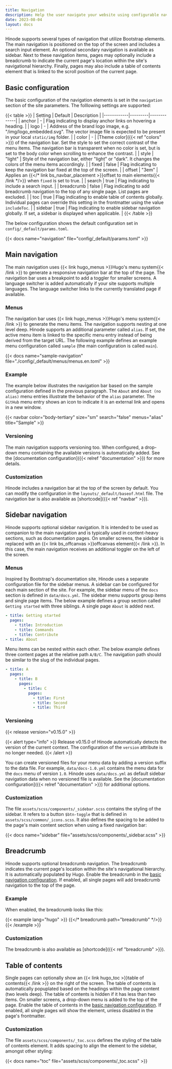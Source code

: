 ```yaml
---
title: Navigation
description: Help the user navigate your website using configurable navigation elements.
date: 2023-08-04
layout: docs
---
```


Hinode supports several types of navigation that utilize Bootstrap elements. The main navigation is positioned on the top of the screen and includes a search input element. An optional secondary navigation is available as sidebar. Next to these navigation items, pages may optionally include a breadcrumb to indicate the current page's location within the site's navigational hierarchy. Finally, pages may also include a table of contents element that is linked to the scroll position of the current page.

## Basic configuration

The basic configuration of the navigation elements is set in the `navigation` section of the site parameters. The folllowing settings are supported:

{{< table >}}
| Setting    | Default | Description |
|------------|---------|-------------|
| anchor     | -       | Flag indicating to display anchor links on hovering a heading. |
| logo       | -       | Address of the brand logo image, e.g. "/img/logo_embedded.svg". The vector image file is expected to be present in your local `static/img` folder. |
| color      | -       | [Theme color]({{< ref "colors" >}}) of the navigation bar. Set the style to set the correct contrast of the menu items. The navigation bar is transparent when no color is set, but is set to the body color when scrolling to enhance the contrast. |
| style      | "light" | Style of the navigation bar, either "light" or "dark". It changes the colors of the menu items accordingly. |
| fixed      | false   | Flag indicating to keep the navigation bar fixed at the top of the screen. |
| offset     | "3em"   | Applies an {{</* link bs_navbar_placement >}}offset to main elements{{< /link */>}} when `fixed` is set to true. |
| search     | true    | Flag indicating to include a search input. |
| breadcrumb | false   | Flag indicating to add breadcrumb navigation to the top of any single page. List pages are excluded. |
| toc        | true    | Flag indicating to enable table of contents globally. Individual pages can override this setting in the frontmatter using the value `includeToc`. |
| sidebar    | true    | Flag indicating to enable sidebar navigation globally. If set, a sidebar is displayed when applicable. |
{{< /table >}}

The below configuration shows the default configuration set in `config/_default/params.toml`.

{{< docs name="navigation" file="config/_default/params.toml" >}}

## Main navigation

The main navigation uses {{< link hugo_menus >}}Hugo's menu system{{< /link >}} to generate a responsive navigation bar at the top of the page. The navigation bar uses a breakpoint to add a toggler for smaller screens. A language switcher is added automatically if your site supports multiple languages. The language switcher links to the currently translated page if available.

### Menus

The navigation bar uses {{< link hugo_menus >}}Hugo's menu system{{< /link >}} to generate the menu items. The navigation supports nesting at one level deep. Hinode supports an additional parameter called `alias`. If set, the active menu item is linked to the specific menu entry instead of being derived from the target URL. The following example defines an example menu configuration called `sample` (the main configuration is called `main`).

{{< docs name="sample-navigation" file="./config/_default/menus/menus.en.toml" >}}

### Example

The example below illustrates the navigation bar based on the sample configuration defined in the previous paragraph. The `About` and `About (no alias)` menu entries illustrate the behavior of the `alias` parameter. The `GitHub` menu entry shows an icon to indicate it is an external link and opens in a new window.

{{< navbar color="body-tertiary" size="sm" search="false" menus="alias" title="Sample" >}}

### Versioning

The main navigation supports versioning too. When configured, a drop-down menu containing the available versions is automatically added. See the [documentation configuration]({{< relref "documentation" >}}) for more details.

### Customization

Hinode includes a navigation bar at the top of the screen by default. You can modify the configuration in the `layouts/_default/baseof.html` file. The navigation bar is also available as [shortcode]({{< ref "navbar" >}}).

## Sidebar navigation

Hinode supports optional sidebar navigation. It is intended to be used as companion to the main navigation and is typically used in content-heavy sections, such as documentation pages. On smaller screens, the sidebar is replaced with an {{< link bs_offcanvas >}}offcanvas element{{< /link >}}. In this case, the main navigation receives an additional toggler on the left of the screen.

### Menus

Inspired by Bootstrap's documentation site, Hinode uses a separate configuration file for the sidebar menus. A sidebar can be configured for each main section of the site. For example, the sidebar menu of the `docs` section is defined in `data/docs.yml`. The sidebar menu supports group items and single page items. The below example defines a group section called `Getting started` with three siblings. A single page `About` is added next.

```yml
- title: Getting started
  pages:
    - title: Introduction
    - title: Commands
    - title: Contribute
- title: About
```

Menu items can be nested within each other. The below example defines three content pages at the relative path `A/B/C`. The navigation path should be similar to the slug of the individual pages.

```yml
- title: A
  pages:
    - title: B
      pages:
        - title: C
          pages:
            - title: First
            - title: Second
            - title: Third
```

### Versioning

{{< release version="v0.15.0" >}}

{{< alert type="info" >}}
Release v0.15.0 of Hinode automatically detects the version of the current context. The configuration of the `version` attribute is no longer needed.
{{< /alert >}}

You can create versioned files for your menu data by adding a version suffix to the data file. For example, `data/docs-1.0.yml` contains the menu data for the `docs` menu of version `1.0`. Hinode uses `data/docs.yml` as default sidebar navigation data when no versioned file is available. See the [documentation configuration]({{< relref "documentation" >}}) for additional options.

### Customization

The file `assets/scss/components/_sidebar.scss` contains the styling of the sidebar. It refers to a button `$btn-toggle` that is defined in `assets/scss/common/_icons.scss`. It also defines the spacing to be added to the page's main content section when using a fixed navigation bar:

{{< docs name="sidebar" file="assets/scss/components/_sidebar.scss" >}}

## Breadcrumb

Hinode supports optional breadcrumb navigation. The breadcrumb indicates the current page's location within the site's navigational hierarchy. It is automatically populated by Hugo. Enable the breadcrumb in the [basic navigation configuration](#basic-configuration). If enabled, all single pages will add breadcrumb navigation to the top of the page.

### Example

When enabled, the breadcrumb looks like this:

<!-- markdownlint-disable MD037 -->
{{< example lang="hugo" >}}
{{</* breadcrumb path="breadcrumb" */>}}
{{< /example >}}
<!-- markdownlint-enable MD037 -->

### Customization

The breadcrumb is also available as [shortcode]({{< ref "breadcrumb" >}}).

## Table of contents

Single pages can optionally show an {{< link hugo_toc >}}table of contents{{< /link >}} on the right of the screen. The table of contents is automatically popuplated based on the headings within the page content (two levels deep). The table of contents is hidden if it has less than two items. On smaller screens, a drop-down menu is added to the top of the page. Enable the table of contents in the [basic navigation configuration](#basic-configuration). If enabled, all single pages will show the element, unless disabled in the page's frontmatter.

### Customization

The file `assets/scss/components/_toc.scss` defines the styling of the table of contents element. It adds spacing to align the element to the sidebar, amongst other styling:

{{< docs name="toc" file="assets/scss/components/_toc.scss" >}}
